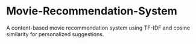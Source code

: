 # Movie-Recommendation-System
A content-based movie recommendation system using TF-IDF and cosine similarity for personalized suggestions.
